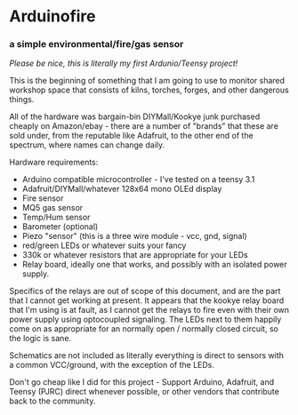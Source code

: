 # Arduinofire #
### a simple environmental/fire/gas sensor ###

*Please be nice, this is literally my first Ardunio/Teensy project!*

This is the beginning of something that I am going to use to monitor
shared workshop space that consists of kilns, torches, forges, and
other dangerous things.

All of the hardware was bargain-bin DIYMall/Kookye junk purchased
cheaply on Amazon/ebay - there are a number of "brands" that these are
sold under, from the reputable like Adafruit, to the other end of
the spectrum, where names can change daily.

Hardware requirements:
- Arduino compatible microcontroller - I've tested on a teensy 3.1
- Adafruit/DIYMall/whatever 128x64 mono OLEd display
- Fire sensor
- MQ5 gas sensor
- Temp/Hum sensor
- Barometer (optional)
- Piezo "sensor" (this is a three wire module - vcc, gnd, signal)
- red/green LEDs or whatever suits your fancy
- 330k or whatever resistors that are appropriate for your LEDs
- Relay board, ideally one that works, and possibly with an isolated power supply.

Specifics of the relays are out of scope of this document, and are the part that I cannot get working at present.
It appears that the kookye relay board that I'm using is at fault, as I cannot get the relays to fire even with their own power supply
using optocoupled signaling.  The LEDs next to them happily come on as appropriate for an normally open / normally closed circuit, so
the logic is sane.

Schematics are not included as literally everything is direct to sensors with a common VCC/ground, with the exception of the LEDs.

Don't go cheap like I did for this project - Support Arduino, Adafruit, and Teensy (PJRC) direct whenever possible, or other vendors that
contribute back to the community.

